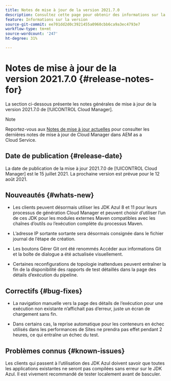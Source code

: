 ```yaml
---
title: Notes de mise à jour de la version 2021.7.0
description: Consultez cette page pour obtenir des informations sur la version 2021.7.0 de Cloud Manager
feature: Informations sur la version
source-git-commit: ee701dd2d0c3921455a0960cbb6ca9a3ec4793e7
workflow-type: tm+mt
source-wordcount: '247'
ht-degree: 31%

---
```


# Notes de mise à jour de la version 2021.7.0 {#release-notes-for}

La section ci-dessous présente les notes générales de mise à jour de la version 2021.7.0 de [!UICONTROL Cloud Manager].

>[!NOTE]
>Reportez-vous aux [Notes de mise à jour actuelles](https://experienceleague.adobe.com/docs/experience-manager-cloud-service/onboarding/getting-access/release-notes-cloud-manager/release-notes-cm-current.html?lang=fr#getting-access) pour consulter les dernières notes de mise à jour de Cloud Manager dans AEM as a Cloud Service.

## Date de publication {#release-date}

La date de publication de la mise à jour 2021.7.0 de [!UICONTROL Cloud Manager] est le 15 juillet 2021.
La prochaine version est prévue pour le 12 août 2021.

## Nouveautés {#whats-new}

* Les clients peuvent désormais utiliser les JDK Azul 8 et 11 pour leurs processus de génération Cloud Manager et peuvent choisir d’utiliser l’un de ces JDK pour les modules externes Maven compatibles avec les chaînes d’outils *ou* l’exécution complète du processus Maven.

* L’adresse IP sortante sortante sera désormais consignée dans le fichier journal de l’étape de création.

* Les boutons Gérer Git ont été renommés Accéder aux informations Git et la boîte de dialogue a été actualisée visuellement.

* Certaines reconfigurations de topologie inattendues peuvent entraîner la fin de la disponibilité des rapports de test détaillés dans la page des détails d’exécution du pipeline.

## Correctifs {#bug-fixes}

* La navigation manuelle vers la page des détails de l’exécution pour une exécution non existante n’affichait pas d’erreur, juste un écran de chargement sans fin.

* Dans certains cas, la reprise automatique pour les conteneurs en échec utilisés dans les performances de Sites ne prendra pas effet pendant 2 heures, ce qui entraîne un échec du test.

## Problèmes connus {#known-issues}

Les clients qui passent à l’utilisation des JDK Azul doivent savoir que toutes les applications existantes ne seront pas compilées sans erreur sur le JDK Azul. Il est vivement recommandé de tester localement avant de basculer.